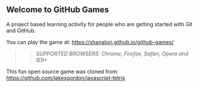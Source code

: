 ## Welcome to GitHub Games

A project based learning activity for people who are getting started with Git and GitHub.

You can play the game at: https://shanalori.github.io/github-games/

>> _*SUPPORTED BROWSERS*: Chrome, Firefox, Safari, Opera and IE9+_

This fun open source game was cloned from: https://github.com/jakesgordon/javascript-tetris
